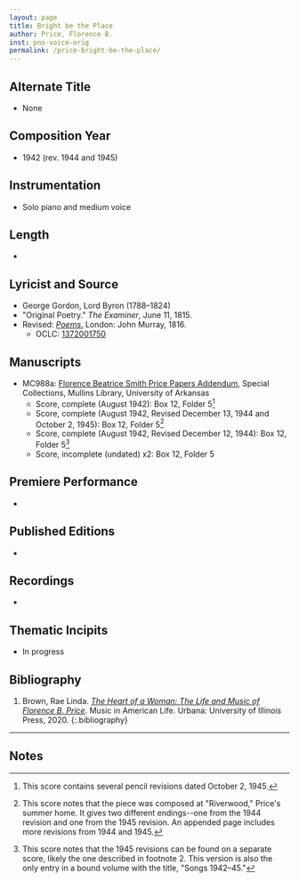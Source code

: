 ```yaml
---
layout: page
title: Bright be the Place
author: Price, Florence B.
inst: pno-voice-orig
permalink: /price-bright-be-the-place/
---
```


## Alternate Title
- None

## Composition Year
- 1942 (rev. 1944 and 1945)

## Instrumentation
- Solo piano and medium voice

## Length
- 

## Lyricist and Source
- George Gordon, Lord Byron (1788&ndash;1824)
- "Original Poetry." *The Examiner*, June 11, 1815.
- Revised: [*Poems*.](https://books.google.com/books?id=ethNAAAAcAAJ) London: John Murray, 1816.
    * OCLC: <a href="https://search.worldcat.org/title/1372001750" target="_blank">1372001750</a>

## Manuscripts
- MC988a: <a href="https://uark.as.atlas-sys.com/repositories/2/resources/1522" target="_blank">Florence Beatrice Smith Price Papers Addendum</a>, Special Collections, Mullins Library, University of Arkansas
    * Score, complete (August 1942): Box 12, Folder 5[^fn1]
    * Score, complete (August 1942, Revised December 13, 1944 and October 2, 1945): Box 12, Folder 5[^fn2]
    * Score, complete (August 1942, Revised December 12, 1944): Box 12, Folder 5[^fn3]
    * Score, incomplete (undated) x2: Box 12, Folder 5

## Premiere Performance
- 

## Published Editions
- 

## Recordings
- 

## Thematic Incipits
- In progress

## Bibliography
1. Brown, Rae Linda. <a href="https://www.worldcat.org/title/1122800180" target="_blank">*The Heart of a Woman: The Life and Music of Florence B. Price*</a>. Music in American Life. Urbana: University of Illinois Press, 2020.
{:.bibliography}

---
## Notes
[^fn1]: This score contains several pencil revisions dated October 2, 1945.
[^fn2]: This score notes that the piece was composed at "Riverwood," Price's summer home. It gives two different endings--one from the 1944 revision and one from the 1945 revision. An appended page includes more revisions from 1944 and 1945.
[^fn3]: This score notes that the 1945 revisions can be found on a separate score, likely the one described in footnote 2. This version is also the only entry in a bound volume with the title, "Songs 1942&ndash;45."
